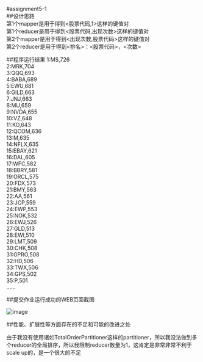 #assignment5-1	
##设计思路   
	第1个mapper是用于得到<股票代码,1>这样的键值对  
	第1个reducer是用于得到<股票代码,出现次数>这样的键值对  
	第2个mapper是用于得到<出现次数,股票代码>这样的键值对  
	第2个reducer是用于得到<排名>：<股票代码>，<次数>  

##程序运行结果
1:MS,726  
2:MRK,704  
3:QQQ,693  
4:BABA,689  
5:EWU,681  
6:GILD,663  
7:JNJ,663  
8:MU,659  
9:NVDA,655  
10:VZ,648  
11:KO,643  
12:QCOM,636  
13:M,635  
14:NFLX,635  
15:EBAY,621  
16:DAL,605  
17:WFC,582  
18:BBRY,581  
19:ORCL,575  
20:FDX,573  
21:BMY,563  
22:AA,561  
23:JCP,559  
24:EWP,553  
25:NOK,532  
26:EWJ,526  
27:GLD,513  
28:EWI,510  
29:LMT,509  
30:CHK,508  
31:GPRO,508  
32:HD,506  
33:TWX,506  
34:GPS,502  
35:P,501  
......  




##提交作业运⾏成功的WEB⻚⾯截图  

![image](https://github.com/user-attachments/assets/704ca0c9-2163-42fe-840b-83f53741d64c)  


 
##性能、扩展性等⽅⾯存在的不⾜和可能的改进之处	

由于我没有使用诸如TotalOrderPartitioner这样的partitioner，所以我没法做到多个reducer的全局排序，所以我限制reducer数量为1，这肯定是非常非常不利于scale up的，是一个很大的不足
